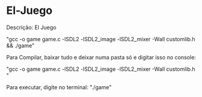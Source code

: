 # El-Juego
Descrição: El Juego

"gcc -o game game.c -lSDL2 -lSDL2_image -lSDL2_mixer -Wall customlib.h && ./game"


Para Compilar, baixar tudo e deixar numa pasta só e digitar isso no console:

"gcc -o game game.c -lSDL2 -lSDL2_image -lSDL2_mixer -Wall customlib.h "


Para executar, digite no terminal:
"./game"
